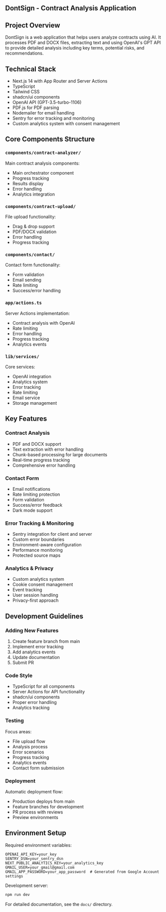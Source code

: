 ## DontSign - Contract Analysis Application

## Project Overview
DontSign is a web application that helps users analyze contracts using AI. It processes PDF and DOCX files, extracting text and using OpenAI's GPT API to provide detailed analysis including key terms, potential risks, and recommendations.

## Technical Stack
- Next.js 14 with App Router and Server Actions
- TypeScript
- Tailwind CSS
- shadcn/ui components
- OpenAI API (GPT-3.5-turbo-1106)
- PDF.js for PDF parsing
- Nodemailer for email handling
- Sentry for error tracking and monitoring
- Custom analytics system with consent management

## Core Components Structure

### `components/contract-analyzer/`
Main contract analysis components:
- Main orchestrator component
- Progress tracking
- Results display
- Error handling
- Analytics integration

### `components/contract-upload/`
File upload functionality:
- Drag & drop support
- PDF/DOCX validation
- Error handling
- Progress tracking

### `components/contact/`
Contact form functionality:
- Form validation
- Email sending
- Rate limiting
- Success/error handling

### `app/actions.ts`
Server Actions implementation:
- Contract analysis with OpenAI
- Rate limiting
- Error handling
- Progress tracking
- Analytics events

### `lib/services/`
Core services:
- OpenAI integration
- Analytics system
- Error tracking
- Rate limiting
- Email service
- Storage management

## Key Features

### Contract Analysis
- PDF and DOCX support
- Text extraction with error handling
- Chunk-based processing for large documents
- Real-time progress tracking
- Comprehensive error handling

### Contact Form
- Email notifications
- Rate limiting protection
- Form validation
- Success/error feedback
- Dark mode support

### Error Tracking & Monitoring
- Sentry integration for client and server
- Custom error boundaries
- Environment-aware configuration
- Performance monitoring
- Protected source maps

### Analytics & Privacy
- Custom analytics system
- Cookie consent management
- Event tracking
- User session handling
- Privacy-first approach

## Development Guidelines

### Adding New Features
1. Create feature branch from main
2. Implement error tracking
3. Add analytics events
4. Update documentation
5. Submit PR

### Code Style
- TypeScript for all components
- Server Actions for API functionality
- shadcn/ui components
- Proper error handling
- Analytics tracking

### Testing
Focus areas:
- File upload flow
- Analysis process
- Error scenarios
- Progress tracking
- Analytics events
- Contact form submission

### Deployment
Automatic deployment flow:
- Production deploys from main
- Feature branches for development
- PR process with reviews
- Preview environments

## Environment Setup
Required environment variables:
```env
OPENAI_API_KEY=your_key
SENTRY_DSN=your_sentry_dsn
NEXT_PUBLIC_ANALYTICS_KEY=your_analytics_key
GMAIL_USER=your_gmail@gmail.com
GMAIL_APP_PASSWORD=your_app_password  # Generated from Google Account settings
```

Development server:
```bash
npm run dev
```

For detailed documentation, see the `docs/` directory.